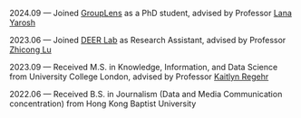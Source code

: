 <!-- - 07/2024:  Excited to participate in 7th Advanced Course on Data Science & Machine Learning Summer School([ACDL2024](acdl2024.icas.events)). 
- 04/2024: Thrilled to share that I'm starting my Ph.D. at U Minnesota this fall! I'm very excited and thankful for everyone who has supported me along the way. -->


2024.09 — Joined [GroupLens](https://grouplens.org/) as a PhD student, advised by Professor [Lana Yarosh](https://lanayarosh.github.io/)

2023.06 — Joined [DEER Lab](https://www.cs.cityu.edu.hk/~zhiconlu/people/) as Research Assistant, advised by Professor [Zhicong Lu](https://www.cs.cityu.edu.hk/~zhiconlu/)

2023.09 — Received M.S. in Knowledge, Information, and Data Science from University College London, advised by Professor [Kaitlyn Regehr](https://profiles.ucl.ac.uk/88177-kaitlyn-regehr)

2022.06 — Received B.S. in Journalism (Data and Media Communication concentration) from Hong Kong Baptist University